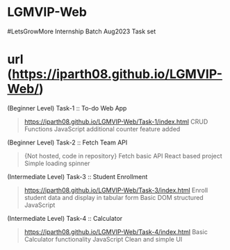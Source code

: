# LGMVIP-Web
#LetsGrowMore Internship Batch Aug2023 Task set

# url (https://iparth08.github.io/LGMVIP-Web/)


(Beginner Level) Task-1 :: To-do Web App
> https://iparth08.github.io/LGMVIP-Web/Task-1/index.html
> CRUD Functions
> JavaScript
> additional counter feature added


(Beginner Level) Task-2 :: Fetch Team API
> {Not hosted, code in repository}
> Fetch basic API
> React based project
> Simple loading spinner


(Intermediate Level) Task-3 :: Student Enrollment
> https://iparth08.github.io/LGMVIP-Web/Task-3/index.html
> Enroll student data and display in tabular form
> Basic DOM structured
> JavaScript


(Intermediate Level) Task-4 :: Calculator
> https://iparth08.github.io/LGMVIP-Web/Task-4/index.html
> Basic Calculator functionality
> JavaScript
> Clean and simple UI

